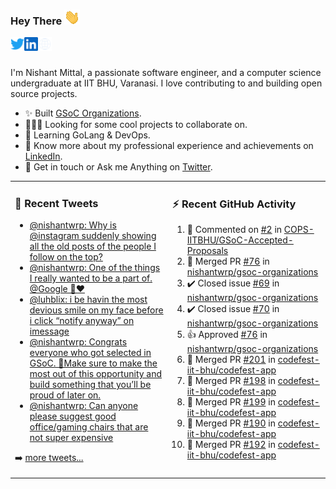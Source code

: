 ### Hey There <img src="./assets/wave.gif" width="25px">
<a href="https://urls.nishantwrp.com/twitter-github" target="_blank">
  <img align="left" alt="Nishant's Twitter" width="22px" src="./assets/twitter.svg" />
</a>
<a href="https://urls.nishantwrp.com/linkedin-github" target="_blank">
  <img align="left" alt="Nishant's LinkedIn" width="22px" src="./assets/linkedin.svg" />
</a>
<a href="https://urls.nishantwrp.com/site-github" target="_blank">
  <img align="left" alt="Nishant's Site" width="22px" src="./assets/globe.svg" />
</a>
<br /><br />

I'm Nishant Mittal, a passionate software engineer, and a computer science undergraduate at IIT BHU, Varanasi. I love contributing to and building open source projects.

- ✨ Built [GSoC Organizations](https://www.gsocorganizations.dev/).
- 👨🏽‍💻 Looking for some cool projects to collaborate on.
- 🌱 Learning GoLang & DevOps.
- 🚀 Know more about my professional experience and achievements on [LinkedIn](https://urls.nishantwrp.com/linkedin-github).
- 💬 Get in touch or Ask me Anything on [Twitter](https://urls.nishantwrp.com/twitter-github).

<table><tr>
<td valign="top" width="50%">

### 📱 Recent Tweets
<!-- TWITTER:START -->
- [@nishantwrp: Why is @instagram suddenly showing all the old posts of the people I follow on the top?](https://rss.app/articles/cb4e791f6f6d729c074351566bd3a7c508111d6e1136a1e9c3ec930d979628d4f61eb1492ac7df6df1ab6274de120c9560d768e3c7107d1388)
- [@nishantwrp: One of the things I really wanted to be a part of. @Google 🥺❤️](https://rss.app/articles/cb4e791f6f6d729c074351566bd3a7c508111d6e1136a1e9c3ec930d979628d4f61eb1492ac7df6df1aa6e7bdd15079b60dd6fe7c514721683)
- [@luhblix: i be havin the most devious smile on my face before i click “notify anyway” on imessage](https://rss.app/articles/cb4e791f6f6d729c074351566bd3a7c508111d6e132abae3ceeb9f55969266d3f70cea0d6cdad66cf0a76a78d610089562dd6fe5ca1a)
- [@nishantwrp: Congrats everyone who got selected in GSoC. 🎉Make sure to make the most out of this opportunity and build something that you’ll be proud of later on.](https://rss.app/articles/cb4e791f6f6d729c074351566bd3a7c508111d6e1136a1e9c3ec930d979628d4f61eb1492ac7df6df1a56378d9100b9365d26ee4c3107b148a)
- [@nishantwrp: Can anyone please suggest good office/gaming chairs that are not super expensive](https://rss.app/articles/cb4e791f6f6d729c074351566bd3a7c508111d6e1136a1e9c3ec930d979628d4f61eb1492ac7df6df1a56c79d9160d9164d66be3cb10791c82)
<!-- TWITTER:END -->
➡️ [more tweets...](https://twitter.com/nishantwrp)

</td>
<td valign="top" width="50%">

### ⚡ Recent GitHub Activity
<!--RECENT_ACTIVITY:start-->
1. 💬 Commented on [#2](https://github.com/COPS-IITBHU/GSoC-Accepted-Proposals/pull/2#issuecomment-1146576319) in [COPS-IITBHU/GSoC-Accepted-Proposals](https://github.com/COPS-IITBHU/GSoC-Accepted-Proposals)
2. 🎉 Merged PR [#76](https://github.com/nishantwrp/gsoc-organizations/pull/76) in [nishantwrp/gsoc-organizations](https://github.com/nishantwrp/gsoc-organizations)
3. ✔️ Closed issue [#69](https://github.com/nishantwrp/gsoc-organizations/issues/69) in [nishantwrp/gsoc-organizations](https://github.com/nishantwrp/gsoc-organizations)
4. ✔️ Closed issue [#70](https://github.com/nishantwrp/gsoc-organizations/issues/70) in [nishantwrp/gsoc-organizations](https://github.com/nishantwrp/gsoc-organizations)
5. 👍 Approved [#76](https://github.com/nishantwrp/gsoc-organizations/pull/76#pullrequestreview-995786066) in [nishantwrp/gsoc-organizations](https://github.com/nishantwrp/gsoc-organizations)
6. 🎉 Merged PR [#201](https://github.com/codefest-iit-bhu/codefest-app/pull/201) in [codefest-iit-bhu/codefest-app](https://github.com/codefest-iit-bhu/codefest-app)
7. 🎉 Merged PR [#198](https://github.com/codefest-iit-bhu/codefest-app/pull/198) in [codefest-iit-bhu/codefest-app](https://github.com/codefest-iit-bhu/codefest-app)
8. 🎉 Merged PR [#199](https://github.com/codefest-iit-bhu/codefest-app/pull/199) in [codefest-iit-bhu/codefest-app](https://github.com/codefest-iit-bhu/codefest-app)
9. 🎉 Merged PR [#190](https://github.com/codefest-iit-bhu/codefest-app/pull/190) in [codefest-iit-bhu/codefest-app](https://github.com/codefest-iit-bhu/codefest-app)
10. 🎉 Merged PR [#192](https://github.com/codefest-iit-bhu/codefest-app/pull/192) in [codefest-iit-bhu/codefest-app](https://github.com/codefest-iit-bhu/codefest-app)
<!--RECENT_ACTIVITY:end-->

</td>
</tr></table>
